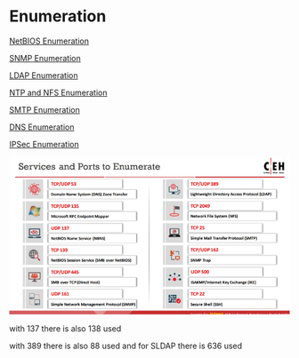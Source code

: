 # Enumeration

[NetBIOS Enumeration](Enumeration/NetBIOS%20Enumeration.md)

[SNMP Enumeration](Enumeration/SNMP%20Enumeration.md)

[LDAP Enumeration ](Enumeration/LDAP%20Enumeration.md)

[NTP and NFS Enumeration](Enumeration/NTP%20and%20NFS%20Enumeration.md)

[SMTP Enumeration](Enumeration/SMTP%20Enumeration.md)

[DNS Enumeration](Enumeration/DNS%20Enumeration.md)

[IPSec Enumeration](Enumeration/IPSec%20Enumeration.md)

![image.png](Enumeration/image.png)

with 137 there is also 138 used

with 389 there is also 88 used and for SLDAP there is 636 used